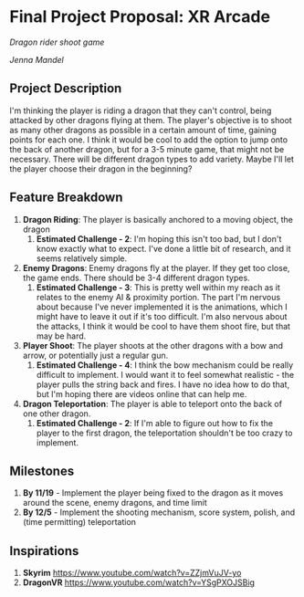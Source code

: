 # Final Project Proposal: XR Arcade
*Dragon rider shoot game*

*Jenna Mandel*

## Project Description

I'm thinking the player is riding a dragon that they can't control, being attacked by other dragons flying at them. The player's objective is to shoot as many other dragons as possible in a certain amount of time, gaining points for each one. I think it would be cool to add the option to jump onto the back of another dragon, but for a 3-5 minute game, that might not be necessary. There will be different dragon types to add variety. Maybe I'll let the player choose their dragon in the beginning?

## Feature Breakdown

1. **Dragon Riding**: The player is basically anchored to a moving object, the dragon
    1. **Estimated Challenge - 2**: I'm hoping this isn't too bad, but I don't know exactly what to expect. I've done a little bit of research, and it seems relatively simple.
2. **Enemy Dragons**: Enemy dragons fly at the player. If they get too close, the game ends. There should be 3-4 different dragon types.
    1. **Estimated Challenge - 3**: This is pretty well within my reach as it relates to the enemy AI & proximity portion. The part I'm nervous about because I've never implemented it is the animations, which I might have to leave it out if it's too difficult. I'm also nervous about the attacks, I think it would be cool to have them shoot fire, but that may be hard.
3. **Player Shoot**: The player shoots at the other dragons with a bow and arrow, or potentially just a regular gun.
    1. **Estimated Challenge - 4**: I think the bow mechanism could be really difficult to implement. I would want it to feel somewhat realistic - the player pulls the string back and fires. I have no idea how to do that, but I'm hoping there are videos online that can help me.
4. **Dragon Teleportation**: The player is able to teleport onto the back of one other dragon.
    1. **Estimated Challenge - 2**: If I'm able to figure out how to fix the player to the first dragon, the teleportation shouldn't be too crazy to implement.

## Milestones

1. **By 11/19** - Implement the player being fixed to the dragon as it moves around the scene, enemy dragons, and time limit
2. **By 12/5** - Implement the shooting mechanism, score system, polish, and (time permitting) teleportation

## Inspirations

1. **Skyrim** https://www.youtube.com/watch?v=ZZjmVuJV-yo
2. **DragonVR** https://www.youtube.com/watch?v=YSgPXOJSBig
